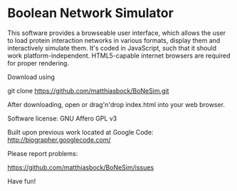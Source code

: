 Boolean Network Simulator
==================

This software provides a browseable user interface,
which allows the user to load protein interaction networks in various formats,
display them and interactively simulate them.
It's coded in JavaScript, such that it should work platform-independent.
HTML5-capable internet browsers are required for proper rendering.

Download using

git clone https://github.com/matthiasbock/BoNeSim.git

After downloading, open or drag'n'drop index.html into your web browser.

Software license: GNU Affero GPL v3

Built upon previous work located at Google Code:
http://biographer.googlecode.com/

Please report problems:

https://github.com/matthiasbock/BoNeSim/issues

Have fun!
